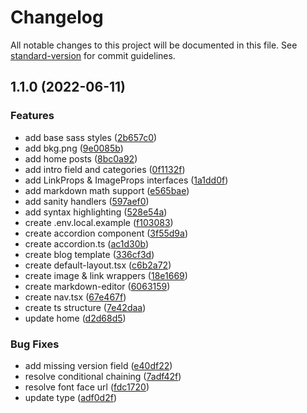 # Changelog

All notable changes to this project will be documented in this file. See [standard-version](https://github.com/conventional-changelog/standard-version) for commit guidelines.

## 1.1.0 (2022-06-11)


### Features

* add base sass styles ([2b657c0](https://github.com/kito0/chittur/commit/2b657c0063c83e564e49e3d9678f7cc9cb6bacbf))
* add bkg.png ([9e0085b](https://github.com/kito0/chittur/commit/9e0085b3f3ea55a2edc9af1652f31e687fc2518c))
* add home posts ([8bc0a92](https://github.com/kito0/chittur/commit/8bc0a92b2f2bb5d5b0daae7cbfd4d595713559c1))
* add intro field and categories ([0f1132f](https://github.com/kito0/chittur/commit/0f1132f469249514dabf6086fb49c52a58857f09))
* add LinkProps & ImageProps interfaces ([1a1dd0f](https://github.com/kito0/chittur/commit/1a1dd0f67efe08679f6e2e1ad3c293024007b8d2))
* add markdown math support ([e565bae](https://github.com/kito0/chittur/commit/e565baedd2cac24bc74f72498dd09133e01c464f))
* add sanity handlers ([597aef0](https://github.com/kito0/chittur/commit/597aef09547fb3f1737c588bada80c2f905e0b31))
* add syntax highlighting ([528e54a](https://github.com/kito0/chittur/commit/528e54a408966a7860e28d559becdb6edb3bebeb))
* create .env.local.example ([f103083](https://github.com/kito0/chittur/commit/f1030839a3d9e4144a74d7122db6e82c1bfe1cb5))
* create accordion component ([3f55d9a](https://github.com/kito0/chittur/commit/3f55d9a79861915106c605232856a9d99d4741fa))
* create accordion.ts ([ac1d30b](https://github.com/kito0/chittur/commit/ac1d30b88f37009ca771aeb38876f762becfcefc))
* create blog template ([336cf3d](https://github.com/kito0/chittur/commit/336cf3d9bf76851a4505355aa37bbe41c22d405a))
* create default-layout.tsx ([c6b2a72](https://github.com/kito0/chittur/commit/c6b2a729f81116c2dbad1d94ba182f2e4dc557cd))
* create image & link wrappers ([18e1669](https://github.com/kito0/chittur/commit/18e1669d83987dfdf01eccab1f835e90d149a729))
* create markdown-editor ([6063159](https://github.com/kito0/chittur/commit/6063159e6dae2a2bfaf57087742538cdf73713d9))
* create nav.tsx ([67e467f](https://github.com/kito0/chittur/commit/67e467fe40be5ee023d24302c991785c9af4fa3a))
* create ts structure ([7e42daa](https://github.com/kito0/chittur/commit/7e42daae74c4c79049812241f24c570dc5fcd323))
* update home ([d2d68d5](https://github.com/kito0/chittur/commit/d2d68d51f054deec80149a3a4a05a1085c0fa952))


### Bug Fixes

* add missing version field ([e40df22](https://github.com/kito0/chittur/commit/e40df22a4dcea4a74b2079fe37e544d2c439e271))
* resolve conditional chaining ([7adf42f](https://github.com/kito0/chittur/commit/7adf42ff87b2b84db223ca17e9a48a3adb6a4e2c))
* resolve font face url ([fdc1720](https://github.com/kito0/chittur/commit/fdc1720354b2bcd65776401c78561689a89f001b))
* update type ([adf0d2f](https://github.com/kito0/chittur/commit/adf0d2f441c1b5050e461909f111a338840d897a))
